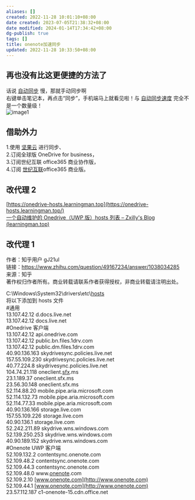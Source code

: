 ```yaml
---
aliases: []
created: 2022-11-28 10:01:10+08:00
date created: 2023-07-05T21:38:32+08:00
date modified: 2024-01-14T17:34:42+08:00
dg-publish: true
tags: []
title: onenote加速同步
updated: 2022-11-28 10:33:50+08:00
---
```


## 再也没有比这更便捷的方法了
话说 [自动同步](https://www.zhihu.com/search?q=%E8%87%AA%E5%8A%A8%E5%90%8C%E6%AD%A5&search_source=Entity&hybrid_search_source=Entity&hybrid_search_extra=%7B%22sourceType%22%3A%22answer%22%2C%22sourceId%22%3A1029145820%7D) 慢，那就手动同步啊  
右键单击笔记本，再点击“同步”，手机端马上就看见啦！与 [自动同步速度](https://www.zhihu.com/search?q=%E8%87%AA%E5%8A%A8%E5%90%8C%E6%AD%A5%E9%80%9F%E5%BA%A6&search_source=Entity&hybrid_search_source=Entity&hybrid_search_extra=%7B%22sourceType%22%3A%22answer%22%2C%22sourceId%22%3A1029145820%7D) 完全不是一个数量级！  
![image1](/img/user/resources/attachments/image1-2.jpeg)

## 借助外力
1.使用 [坚果云](https://www.zhihu.com/search?q=%E5%9D%9A%E6%9E%9C%E4%BA%91&search_source=Entity&hybrid_search_source=Entity&hybrid_search_extra=%7B%22sourceType%22%3A%22answer%22%2C%22sourceId%22%3A%221112999059%22%7D) 进行同步、  
2.订阅全球版 OneDrive for business，  
3.订阅世纪互联 office365 商业协作版，  
4.订阅 [世纪互联](https://www.zhihu.com/search?q=%E4%B8%96%E7%BA%AA%E4%BA%92%E8%81%94&search_source=Entity&hybrid_search_source=Entity&hybrid_search_extra=%7B%22sourceType%22%3A%22answer%22%2C%22sourceId%22%3A%221112999059%22%7D)office365 商业版。

## 改代理 2
[https://onedrive-hosts.learningman.top](https://onedrive-hosts.learningman.top/)  
[一个自动维护的 Onedrive（UWP 版）hosts 列表 – Zxilly's Blog (learningman.top)](https://learningman.top/archives/245)

## 改代理 1
作者：知乎用户 gJ21ul  
链接：https://www.zhihu.com/question/49167234/answer/1038034285  
来源：知乎  
著作权归作者所有。商业转载请联系作者获得授权，非商业转载请注明出处。

C:\Windows\System32\drivers\etc\\[hosts](https://www.zhihu.com/search?q=hosts&search_source=Entity&hybrid_search_source=Entity&hybrid_search_extra=%7B%22sourceType%22%3A%22answer%22%2C%22sourceId%22%3A1038034285%7D)  
将以下添加到 hosts 文件  
\#通用  
13.107.42.12 d.docs.live.net  
13.107.42.12 docs.live.net  
\#Onedrive 客户端  
13.107.42.12 api.onedrive.com  
13.107.42.12 public.bn.files.1drv.com  
13.107.42.12 public.dm.files.1drv.com  
40.90.136.163 skydrivesync.policies.live.net  
157.55.109.230 skydrivesync.policies.live.net  
40.77.224.8 skydrivesync.policies.live.net  
104.74.21.118 oneclient.[sfx](https://www.zhihu.com/search?q=sfx&search_source=Entity&hybrid_search_source=Entity&hybrid_search_extra=%7B%22sourceType%22%3A%22answer%22%2C%22sourceId%22%3A1038034285%7D).ms  
23.1.189.37 oneclient.sfx.ms  
23.56.30.148 oneclient.sfx.ms  
52.114.88.20 mobile.pipe.aria.microsoft.com  
52.114.132.73 mobile.pipe.aria.microsoft.com  
52.114.77.33 mobile.pipe.aria.microsoft.com  
40.90.136.166 storage.live.com  
157.55.109.226 storage.live.com  
40.90.136.1 storage.live.com  
52.242.211.89 skydrive.wns.windows.com  
52.139.250.253 skydrive.wns.windows.com  
40.90.189.152 skydrive.wns.windows.com  
\#Onenote UWP 客户端  
52.109.132.2 contentsync.onenote.com  
52.109.48.2 contentsync.onenote.com  
52.109.44.3 contentsync.onenote.com  
52.109.48.0 www.[onenote](https://www.zhihu.com/search?q=onenote&search_source=Entity&hybrid_search_source=Entity&hybrid_search_extra=%7B%22sourceType%22%3A%22answer%22%2C%22sourceId%22%3A1038034285%7D).com  
52.109.2.10 [www.onenote.com](http://www.onenote.com)  
52.109.44.1 [www.onenote.com](http://www.onenote.com)  
23.57.112.187 c1-onenote-15.cdn.office.net